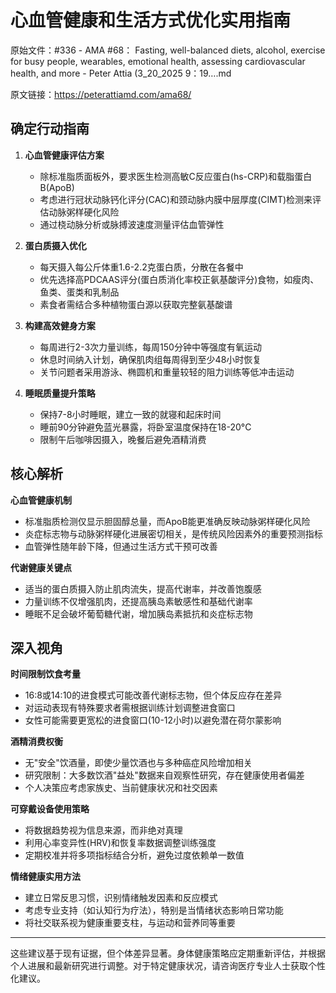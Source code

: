 # 心血管健康和生活方式优化实用指南

原始文件：#336 - AMA #68： Fasting, well-balanced diets, alcohol, exercise for busy people, wearables, emotional health, assessing cardiovascular health, and more - Peter Attia (3_20_2025 9：19….md

原文链接：https://peterattiamd.com/ama68/

<YouTube videoId="rglGVlBMko8" />

## 确定行动指南

1. **心血管健康评估方案**
   - 除标准脂质面板外，要求医生检测高敏C反应蛋白(hs-CRP)和载脂蛋白B(ApoB)
   - 考虑进行冠状动脉钙化评分(CAC)和颈动脉内膜中层厚度(CIMT)检测来评估动脉粥样硬化风险
   - 通过桡动脉分析或脉搏波速度测量评估血管弹性

2. **蛋白质摄入优化**
   - 每天摄入每公斤体重1.6-2.2克蛋白质，分散在各餐中
   - 优先选择高PDCAAS评分(蛋白质消化率校正氨基酸评分)食物，如瘦肉、鱼类、蛋类和乳制品
   - 素食者需结合多种植物蛋白源以获取完整氨基酸谱

3. **构建高效健身方案**
   - 每周进行2-3次力量训练，每周150分钟中等强度有氧运动
   - 休息时间纳入计划，确保肌肉组每周得到至少48小时恢复
   - 关节问题者采用游泳、椭圆机和重量较轻的阻力训练等低冲击运动

4. **睡眠质量提升策略**
   - 保持7-8小时睡眠，建立一致的就寝和起床时间
   - 睡前90分钟避免蓝光暴露，将卧室温度保持在18-20°C
   - 限制午后咖啡因摄入，晚餐后避免酒精消费

## 核心解析

**心血管健康机制**
- 标准脂质检测仅显示胆固醇总量，而ApoB能更准确反映动脉粥样硬化风险
- 炎症标志物与动脉粥样硬化进展密切相关，是传统风险因素外的重要预测指标
- 血管弹性随年龄下降，但通过生活方式干预可改善

**代谢健康关键点**
- 适当的蛋白质摄入防止肌肉流失，提高代谢率，并改善饱腹感
- 力量训练不仅增强肌肉，还提高胰岛素敏感性和基础代谢率
- 睡眠不足会破坏葡萄糖代谢，增加胰岛素抵抗和炎症标志物

## 深入视角

**时间限制饮食考量**
- 16:8或14:10的进食模式可能改善代谢标志物，但个体反应存在差异
- 对运动表现有特殊要求者需根据训练计划调整进食窗口
- 女性可能需要更宽松的进食窗口(10-12小时)以避免潜在荷尔蒙影响

**酒精消费权衡**
- 无"安全"饮酒量，即使少量饮酒也与多种癌症风险增加相关
- 研究限制：大多数饮酒"益处"数据来自观察性研究，存在健康使用者偏差
- 个人决策应考虑家族史、当前健康状况和社交因素

**可穿戴设备使用策略**
- 将数据趋势视为信息来源，而非绝对真理
- 利用心率变异性(HRV)和恢复率数据调整训练强度
- 定期校准并将多项指标结合分析，避免过度依赖单一数值

**情绪健康实用方法**
- 建立日常反思习惯，识别情绪触发因素和反应模式
- 考虑专业支持（如认知行为疗法），特别是当情绪状态影响日常功能
- 将社交联系视为健康重要支柱，与运动和营养同等重要

---

这些建议基于现有证据，但个体差异显著。身体健康策略应定期重新评估，并根据个人进展和最新研究进行调整。对于特定健康状况，请咨询医疗专业人士获取个性化建议。